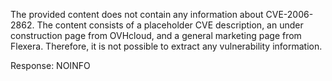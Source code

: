 The provided content does not contain any information about CVE-2006-2862. The content consists of a placeholder CVE description, an under construction page from OVHcloud, and a general marketing page from Flexera. Therefore, it is not possible to extract any vulnerability information.

Response: NOINFO
